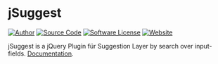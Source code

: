 jSuggest
======

[![Author](https://img.shields.io/badge/author-falkm-blue.svg?style=flat-square)](https://falk-m.de)
[![Source Code](http://img.shields.io/badge/source-falkmueller/jSuggest-blue.svg?style=flat-square)](https://github.com/falkmueller/jSuggest)
[![Software License](https://img.shields.io/badge/license-MIT-brightgreen.svg?style=flat-square)](LICENSE)
[![Website](https://img.shields.io/website-falk-m.de-falk-m.de/http/shields.io.svg)](https://falk-m.de)

jSuggest is a jQuery Plugin für Suggestion Layer by search over input-fields.
[Documentation](http://code.falk-m.de/suggest/).

